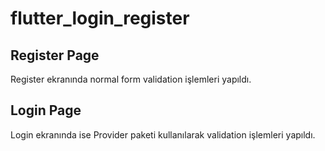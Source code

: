 # flutter_login_register

## Register Page
Register ekranında normal form validation işlemleri yapıldı.

## Login Page
Login ekranında ise Provider paketi kullanılarak validation işlemleri yapıldı.


